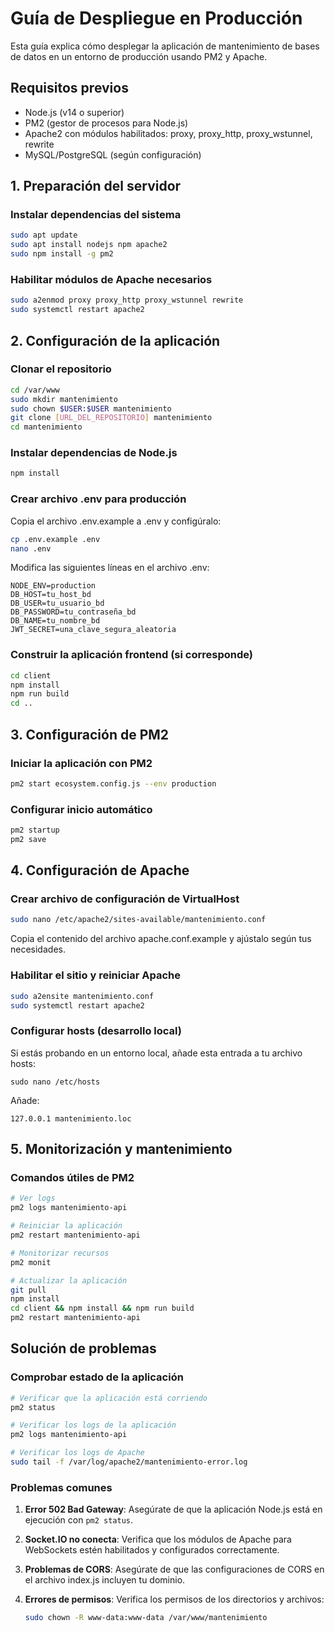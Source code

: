 # Guía de Despliegue en Producción

Esta guía explica cómo desplegar la aplicación de mantenimiento de bases de datos en un entorno de producción usando PM2 y Apache.

## Requisitos previos

- Node.js (v14 o superior)
- PM2 (gestor de procesos para Node.js)
- Apache2 con módulos habilitados: proxy, proxy_http, proxy_wstunnel, rewrite
- MySQL/PostgreSQL (según configuración)

## 1. Preparación del servidor

### Instalar dependencias del sistema

```bash
sudo apt update
sudo apt install nodejs npm apache2
sudo npm install -g pm2
```

### Habilitar módulos de Apache necesarios

```bash
sudo a2enmod proxy proxy_http proxy_wstunnel rewrite
sudo systemctl restart apache2
```

## 2. Configuración de la aplicación

### Clonar el repositorio

```bash
cd /var/www
sudo mkdir mantenimiento
sudo chown $USER:$USER mantenimiento
git clone [URL_DEL_REPOSITORIO] mantenimiento
cd mantenimiento
```

### Instalar dependencias de Node.js

```bash
npm install
```

### Crear archivo .env para producción

Copia el archivo .env.example a .env y configúralo:

```bash
cp .env.example .env
nano .env
```

Modifica las siguientes líneas en el archivo .env:
```
NODE_ENV=production
DB_HOST=tu_host_bd
DB_USER=tu_usuario_bd
DB_PASSWORD=tu_contraseña_bd
DB_NAME=tu_nombre_bd
JWT_SECRET=una_clave_segura_aleatoria
```

### Construir la aplicación frontend (si corresponde)

```bash
cd client
npm install
npm run build
cd ..
```

## 3. Configuración de PM2

### Iniciar la aplicación con PM2

```bash
pm2 start ecosystem.config.js --env production
```

### Configurar inicio automático

```bash
pm2 startup
pm2 save
```

## 4. Configuración de Apache

### Crear archivo de configuración de VirtualHost

```bash
sudo nano /etc/apache2/sites-available/mantenimiento.conf
```

Copia el contenido del archivo apache.conf.example y ajústalo según tus necesidades.

### Habilitar el sitio y reiniciar Apache

```bash
sudo a2ensite mantenimiento.conf
sudo systemctl restart apache2
```

### Configurar hosts (desarrollo local)

Si estás probando en un entorno local, añade esta entrada a tu archivo hosts:

```
sudo nano /etc/hosts
```

Añade:
```
127.0.0.1 mantenimiento.loc
```

## 5. Monitorización y mantenimiento

### Comandos útiles de PM2

```bash
# Ver logs
pm2 logs mantenimiento-api

# Reiniciar la aplicación
pm2 restart mantenimiento-api

# Monitorizar recursos
pm2 monit

# Actualizar la aplicación
git pull
npm install
cd client && npm install && npm run build
pm2 restart mantenimiento-api
```

## Solución de problemas

### Comprobar estado de la aplicación

```bash
# Verificar que la aplicación está corriendo
pm2 status

# Verificar los logs de la aplicación
pm2 logs mantenimiento-api

# Verificar los logs de Apache
sudo tail -f /var/log/apache2/mantenimiento-error.log
```

### Problemas comunes

1. **Error 502 Bad Gateway**: Asegúrate de que la aplicación Node.js está en ejecución con `pm2 status`.

2. **Socket.IO no conecta**: Verifica que los módulos de Apache para WebSockets estén habilitados y configurados correctamente.

3. **Problemas de CORS**: Asegúrate de que las configuraciones de CORS en el archivo index.js incluyen tu dominio.

4. **Errores de permisos**: Verifica los permisos de los directorios y archivos:
   ```bash
   sudo chown -R www-data:www-data /var/www/mantenimiento
   ``` 